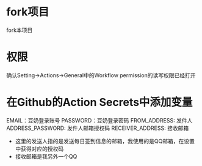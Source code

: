 # fork项目
fork本项目
# 权限
确认Setting->Actions->General中的Workflow permission的读写权限已经打开

# 在Github的Action Secrets中添加变量
EMAIL：豆奶登录账号
PASSWORD：豆奶登录密码
FROM_ADDRESS:  发件人
ADDRESS_PASSWORD: 发件人邮箱授权码
RECEIVER_ADDRESS: 接收邮箱


- 这里的发送人指的是发送每日签到信息的邮箱，我使用的是QQ邮箱，在设置中获得对应的授权码
- 接收邮箱是我另外一个QQ
